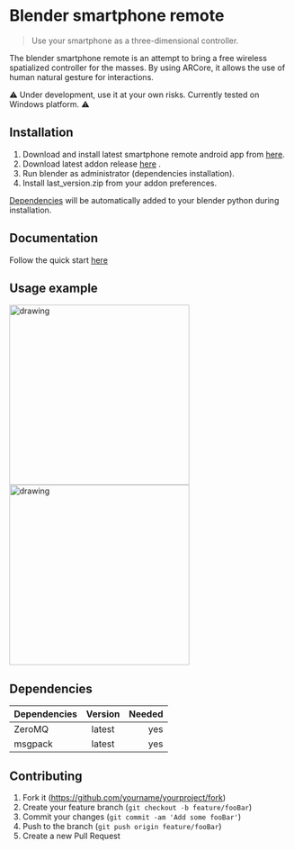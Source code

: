 # Blender smartphone remote
> Use your smartphone as a three-dimensional controller.

The blender smartphone remote is an attempt to bring a free wireless spatialized controller for the masses. By using ARCore, it allows the use of human natural gesture for interactions.

:warning: Under development, use it at your own risks. Currently tested on Windows platform. :warning:

## Installation

1. Download and install latest smartphone remote android app from [here](https://gitlab.com/slumber/smartphoneremoteandroid#installation).
2. Download latest addon release [here](https://gitlab.com/slumber/smartphoneremote/-/archive/master/smartphoneremote-master.zip) .
3. Run blender as administrator (dependencies installation).
4. Install last_version.zip from your addon preferences.

[Dependencies](#dependencies) will be automatically added to your blender python during installation.

## Documentation

Follow the quick start [here](https://gitlab.com/slumber/smartphoneremote/-/wikis/Quick-start)

## Usage example

<img src="https://i.imgur.com/jhreEVh.gif" alt="drawing" width="320"/>  <img src="https://i.imgur.com/FgGN6hI.gif" alt="drawing" width="320"/> 

## Dependencies

| Dependencies | Version | Needed |
| ------------ | :-----: | -----: |
| ZeroMQ       | latest  |    yes |
| msgpack      | latest  |    yes |


## Contributing

1. Fork it (<https://github.com/yourname/yourproject/fork>)
2. Create your feature branch (`git checkout -b feature/fooBar`)
3. Commit your changes (`git commit -am 'Add some fooBar'`)
4. Push to the branch (`git push origin feature/fooBar`)
5. Create a new Pull Request

